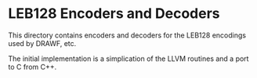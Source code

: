 # LEB128 Encoders and Decoders

This directory contains encoders and decoders for the LEB128 encodings
used by DRAWF, etc.

The initial implementation is a simplication of the LLVM routines and
a port to C from C++.

